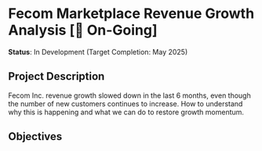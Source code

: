 # Fecom Marketplace Revenue Growth Analysis [🚧 On-Going]

**Status**: In Development (Target Completion: May 2025)  

## Project Description
Fecom Inc. revenue growth slowed down in the last 6 months, even though the number of new customers continues to increase. How to understand why this is happening and what we can do to restore growth momentum.

## Objectives

##